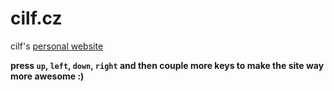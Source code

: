# cilf.cz

cilf's [personal website](http://cilf.cz/)


**press `up`, `left`, `down`, `right` and then couple more keys to make the site way more awesome :)**

